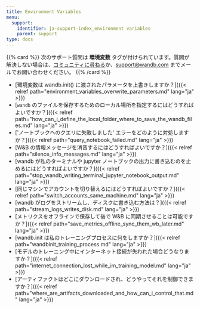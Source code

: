 ```yaml
---
title: Environment Variables
menu:
  support:
    identifier: ja-support-index_environment variables
    parent: support
type: docs
---
```


{{% card %}}
次のサポート質問は <b>環境変数</b> タグが付けられています。質問が解決しない場合は、[コミュニティに尋ねる](https://community.wandb.ai/)か、[support@wandb.com](mailto:support@wandb.com) までメールでお問い合わせください。
{{% /card %}}

- [環境変数は wandb.init() に渡されたパラメータを上書きしますか？]({{< relref path="environment_variables_overwrite_parameters.md" lang="ja" >}})
- [`wandb` のファイルを保存するためのローカル場所を指定するにはどうすればよいですか？]({{< relref path="how_can_i_define_the_local_folder_where_to_save_the_wandb_files.md" lang="ja" >}})
- ['ノートブックへのクエリに失敗しました' エラーをどのように対処しますか？]({{< relref path="query_notebook_failed.md" lang="ja" >}})
- [W&B の情報メッセージを消音するにはどうすればよいですか？]({{< relref path="silence_info_messages.md" lang="ja" >}})
- [wandb が私のターミナルや jupyter ノートブックの出力に書き込むのを止めるにはどうすればよいですか？]({{< relref path="stop_wandb_writing_terminal_jupyter_notebook_output.md" lang="ja" >}})
- [同じマシンでアカウントを切り替えるにはどうすればよいですか？]({{< relref path="switch_accounts_same_machine.md" lang="ja" >}})
- [wandb がログをストリームし、ディスクに書き込む方法は？]({{< relref path="stream_logs_writes_disk.md" lang="ja" >}})
- [メトリクスをオフラインで保存して後で W&B に同期させることは可能ですか？]({{< relref path="save_metrics_offline_sync_them_wb_later.md" lang="ja" >}})
- [wandb.init は私のトレーニングプロセスに何をしますか？]({{< relref path="wandbinit_training_process.md" lang="ja" >}})
- [モデルのトレーニング中にインターネット接続が失われた場合どうなりますか？]({{< relref path="internet_connection_lost_while_im_training_model.md" lang="ja" >}})
- [アーティファクトはどこにダウンロードされ、どうやってそれを制御できますか？]({{< relref path="where_are_artifacts_downloaded_and_how_can_i_control_that.md" lang="ja" >}})